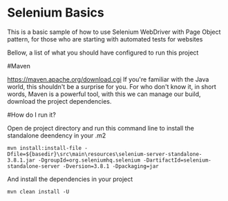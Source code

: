 # Selenium Basics

This is a basic sample of how to use Selenium WebDriver with Page Object pattern, for those who are starting with
automated tests for websites

Bellow, a list of what you should have configured to run this project


#Maven

https://maven.apache.org/download.cgi
If you're familiar with the Java world, this shouldn't be a surprise for you. For who don't know it, in short words,
Maven is a powerful tool, with this we can manage our build, download the project dependencies.


#How do I run it?

Open de project directory and run this command line to install the standalone deendency in your .m2

`mvn install:install-file -Dfile=${basedir}\src\main\resources\selenium-server-standalone-3.8.1.jar -DgroupId=org.seleniumhq.selenium -DartifactId=selenium-standalone-server -Dversion=3.8.1 -Dpackaging=jar`


And install the dependencies in your project

`mvn clean install -U`
